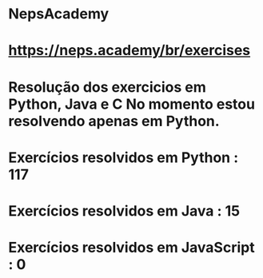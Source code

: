 # NepsAcademy
# https://neps.academy/br/exercises 
# Resolução dos exercicios em Python, Java e C No momento estou resolvendo apenas em Python.
# Exercícios resolvidos em Python : 117
# Exercícios resolvidos em Java : 15
# Exercícios resolvidos em JavaScript : 0
